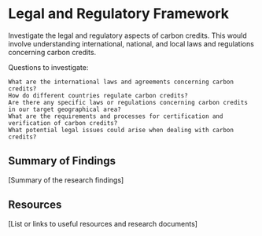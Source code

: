 # Legal and Regulatory Framework

Investigate the legal and regulatory aspects of carbon credits. This would involve understanding international, national, and local laws and regulations concerning carbon credits.

Questions to investigate:

    What are the international laws and agreements concerning carbon credits?
    How do different countries regulate carbon credits?
    Are there any specific laws or regulations concerning carbon credits in our target geographical area?
    What are the requirements and processes for certification and verification of carbon credits?
    What potential legal issues could arise when dealing with carbon credits?

## Summary of Findings

[Summary of the research findings]

## Resources

[List or links to useful resources and research documents]
